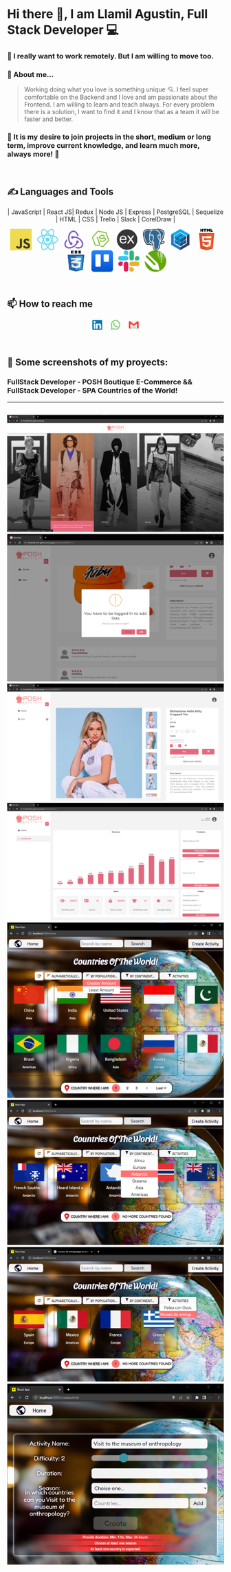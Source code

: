 # Hi there 👋, I am Llamil Agustin, Full Stack Developer 💻

### 🤝 I really want to work remotely. But I am willing to move too.

### 💬 About me...

> Working doing what you love is something unique 💘. I feel super comfortable on the Backend and I love and am passionate about the Frontend. I am willing to learn and teach always. For every problem there is a solution, I want to find it and I know that as a team it will be faster and better.

### 🚀 It is my desire to join projects in the short, medium or long term, improve current knowledge, and learn much more, always more! 🚀
&nbsp;

## ✍ Languages and Tools
<p align="center">
| JavaScript | React JS| Redux | Node JS | Express | PostgreSQL | Sequelize | HTML | CSS | Trello | Slack | CorelDraw |
</p>
<p align="center">
  <img src="./assets/img/javascript.png" width="50" height="50" align="center"/>
    &nbsp;
  <img src="./assets/img/react.png" width="50" height="50" align="center"/>
    &nbsp;
  <img src="./assets/img/redux.png" width="50" height="50" align="center"/>
    &nbsp;
  <img src="./assets/img/nodejs.png" width="50" height="50" align="center"/>
    &nbsp;
  <img src="./assets/img/express.png" width="50" height="50" align="center"/>
    &nbsp;
  <img src="./assets/img/postgresql.png" width="50" height="50" align="center"/>
    &nbsp;
  <img src="./assets/img/sequelize.png" width="50" height="50" align="center"/>
    &nbsp;
  <img src="./assets/img/html5.png" width="50" height="50" align="center"/>
    &nbsp;
  <img src="./assets/img/css.png" width="50" height="50" align="center"/>
    &nbsp;
  <img src="./assets/img/trello.png" width="50" height="50" align="center"/>
    &nbsp;
  <img src="./assets/img/slack.png" width="50" height="50" align="center"/>
    &nbsp;
  <img src="./assets/img/coreldraw.png" width="50" height="50" align="center"/>
</p>
&nbsp;
&nbsp;

## 📫 How to reach me
<p align="center">
<a href="https://www.linkedin.com/in/llamagustinfullstackdev/" >
    <img width="4.5%" src="./assets/img/li.png"></a>
    &nbsp;&nbsp;&nbsp;
<a href="https://wa.me/543854409310" >
    <img width="4.5%" src="./assets/img/wa.png"></a>
    &nbsp;&nbsp;&nbsp;
<a href="mailto:llamagustin@gmail.com" >
    <img width="4.5%" src="./assets/img/gmail.png"></a>
</p>

&nbsp;
&nbsp;

## 📌 Some screenshots of my proyects:
### FullStack Developer - POSH Boutique E-Commerce && FullStack Developer - SPA Countries of the World!
---
![Esta es una imagen](./assets/projects/3.png)
![Esta es una imagen](./assets/projects/4.png)
![Esta es una imagen](./assets/projects/5.png)
![Esta es una imagen](./assets/projects/6.png)
![Esta es una imagen](./assets/projects/00.png)
![Esta es una imagen](./assets/projects/0.png)
![Esta es una imagen](./assets/projects/1.png)
![Esta es una imagen](./assets/projects/2.png)
---
